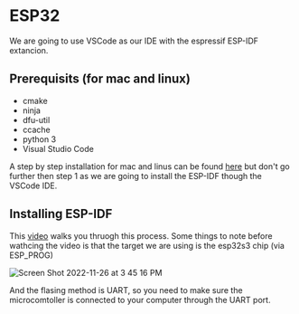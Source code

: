 # ESP32

We are going to use VSCode as our IDE with the espressif ESP-IDF extancion. 

 ## Prerequisits (for mac and linux)
 - cmake 
 - ninja 
 - dfu-util
 - ccache
 - python 3
 - Visual Studio Code

 A step by step installation for mac and linus can be found [here](https://docs.espressif.com/projects/esp-idf/en/latest/esp32s3/get-started/linux-macos-setup.html#:~:text=your%20ESP32%2DS3.-,Step%201.%20Install%20Prerequisites,-Step%202.%20Get) but don't go further then step 1 as we are going to install the ESP-IDF though the VSCode IDE.

 ## Installing ESP-IDF

 This [video](https://www.youtube.com/watch?v=Lc6ausiKvQM&list=TLPQMjYxMTIwMjLsECCqAIaFWA&index=3&ab_channel=EspressifSystems) walks you thruogh this process. Some things to note before wathcing the video is that the target we are using is the esp32s3 chip (via ESP_PROG) 
 
 ![Screen Shot 2022-11-26 at 3 45 16 PM](https://user-images.githubusercontent.com/108932109/204097527-02a3a8d9-375f-49ae-9a8e-7dfb5b483577.png)
 
And the flasing method is UART, so you need to make sure the microcomtoller is connected to your computer through the UART port.



